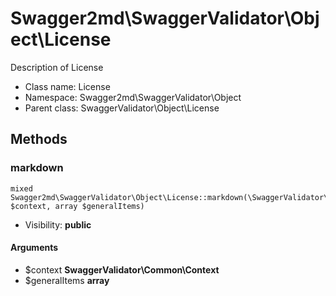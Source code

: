 Swagger2md\SwaggerValidator\Object\License
===============

Description of License




* Class name: License
* Namespace: Swagger2md\SwaggerValidator\Object
* Parent class: SwaggerValidator\Object\License







Methods
-------


### markdown

    mixed Swagger2md\SwaggerValidator\Object\License::markdown(\SwaggerValidator\Common\Context $context, array $generalItems)





* Visibility: **public**


#### Arguments
* $context **SwaggerValidator\Common\Context**
* $generalItems **array**


